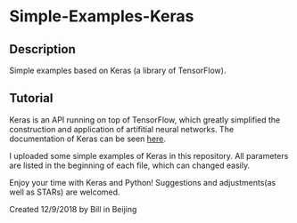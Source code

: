 # Simple-Examples-Keras

## Description

Simple examples based on Keras (a library of TensorFlow).

## Tutorial

Keras is an API running on top of TensorFlow, which greatly simplified the construction and application of artifitial neural networks. The documentation of Keras can be seen [here](https://keras.io/). 

I uploaded some simple examples of Keras in this repository. All parameters are listed in the beginning of each file, which can changed easily.

Enjoy your time with Keras and Python! Suggestions and adjustments(as well as STARs) are welcomed.

Created 12/9/2018 by Bill in Beijing
